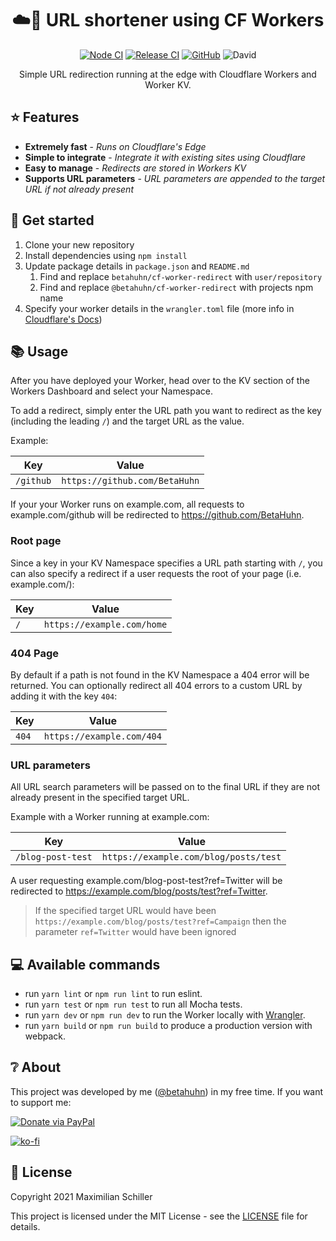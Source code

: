 <div align="center">
  
# ☁️🔗 URL shortener using CF Workers

[![Node CI](https://github.com/BetaHuhn/cf-worker-redirect/workflows/Node%20CI/badge.svg)](https://github.com/BetaHuhn/cf-worker-redirect/actions?query=workflow%3A%22Node+CI%22) [![Release CI](https://github.com/BetaHuhn/cf-worker-redirect/workflows/Release%20CI/badge.svg)](https://github.com/BetaHuhn/cf-worker-redirect/actions?query=workflow%3A%22Release+CI%22) [![GitHub](https://img.shields.io/github/license/mashape/apistatus.svg)](https://github.com/BetaHuhn/cf-worker-redirect/blob/master/LICENSE) ![David](https://img.shields.io/david/betahuhn/cf-worker-redirect)

Simple URL redirection running at the edge with Cloudflare Workers and Worker KV.

</div>

## ⭐ Features

- **Extremely fast** - *Runs on Cloudflare's Edge*
- **Simple to integrate** - *Integrate it with existing sites using Cloudflare*
- **Easy to manage** - *Redirects are stored in Workers KV*
- **Supports URL parameters** - *URL parameters are appended to the target URL if not already present*

## 🚀 Get started

1. Clone your new repository
2. Install dependencies using `npm install`
3. Update package details in `package.json` and `README.md`
   1. Find and replace `betahuhn/cf-worker-redirect` with `user/repository`
   2. Find and replace `@betahuhn/cf-worker-redirect` with projects npm name
4. Specify your worker details in the `wrangler.toml` file (more info in [Cloudflare's Docs](https://developers.cloudflare.com/workers/cli-wrangler/configuration))

## 📚 Usage

After you have deployed your Worker, head over to the KV section of the Workers Dashboard and select your Namespace.

To add a redirect, simply enter the URL path you want to redirect as the key (including the leading `/`) and the target URL as the value.

Example:

| Key | Value |
| ------------- | ------------- |
| `/github` | `https://github.com/BetaHuhn` |

If your your Worker runs on example.com, all requests to example.com/github will be redirected to https://github.com/BetaHuhn.

### Root page

Since a key in your KV Namespace specifies a URL path starting with `/`, you can also specify a redirect if a user requests the root of your page (i.e. example.com/):

| Key | Value |
| ------------- | ------------- |
| `/` | `https://example.com/home` |

### 404 Page

By default if a path is not found in the KV Namespace a 404 error will be returned. You can optionally redirect all 404 errors to a custom URL by adding it with the key `404`:

| Key | Value |
| ------------- | ------------- |
| `404` | `https://example.com/404` |

### URL parameters

All URL search parameters will be passed on to the final URL if they are not already present in the specified target URL.

Example with a Worker running at example.com:

| Key | Value |
| ------------- | ------------- |
| `/blog-post-test` | `https://example.com/blog/posts/test` |

A user requesting example.com/blog-post-test?ref=Twitter will be redirected to https://example.com/blog/posts/test?ref=Twitter.

> If the specified target URL would have been `https://example.com/blog/posts/test?ref=Campaign` then the parameter `ref=Twitter` would have been ignored

## 💻 Available commands

- run `yarn lint` or `npm run lint` to run eslint.
- run `yarn test` or `npm run test` to run all Mocha tests.
- run `yarn dev` or `npm run dev` to run the Worker locally with [Wrangler](https://developers.cloudflare.com/workers/cli-wrangler/commands#dev).
- run `yarn build` or `npm run build` to produce a production version with webpack.

## ❔ About

This project was developed by me ([@betahuhn](https://github.com/BetaHuhn)) in my free time. If you want to support me:

[![Donate via PayPal](https://img.shields.io/badge/paypal-donate-009cde.svg)](https://www.paypal.com/cgi-bin/webscr?cmd=_s-xclick&hosted_button_id=394RTSBEEEFEE)

[![ko-fi](https://ko-fi.com/img/githubbutton_sm.svg)](https://ko-fi.com/F1F81S2RK)

## 📄 License

Copyright 2021 Maximilian Schiller

This project is licensed under the MIT License - see the [LICENSE](LICENSE) file for details.
